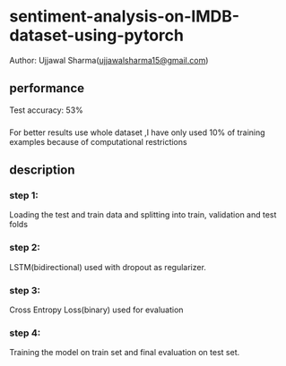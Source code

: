 # sentiment-analysis-on-IMDB-dataset-using-pytorch
Author: Ujjawal Sharma(ujjawalsharma15@gmail.com)
## performance
Test accuracy: 53%
###
For better results use whole dataset ,I have only used 10% of training examples because of computational restrictions
## description
### step 1: 
Loading the test and train data and splitting into train, validation and test folds
### step 2: 
LSTM(bidirectional) used with dropout as regularizer.
### step 3: 
Cross Entropy Loss(binary) used for evaluation
### step 4: 
Training the model on train set and final evaluation on test set.
